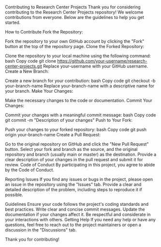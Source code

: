 Contributing to Research Center Projects
Thank you for considering contributing to the Research Center Projects repository! We welcome contributions from everyone. Below are the guidelines to help you get started.

How to Contribute
Fork the Repository:

Fork the repository to your own GitHub account by clicking the "Fork" button at the top of the repository page.
Clone the Forked Repository:

Clone the repository to your local machine using the following command:
bash
Copy code
git clone https://github.com/your-username/research-center-projects.git
Replace your-username with your GitHub username.
Create a New Branch:

Create a new branch for your contribution:
bash
Copy code
git checkout -b your-branch-name
Replace your-branch-name with a descriptive name for your branch.
Make Your Changes:

Make the necessary changes to the code or documentation.
Commit Your Changes:

Commit your changes with a meaningful commit message:
bash
Copy code
git commit -m "Description of your changes"
Push to Your Fork:

Push your changes to your forked repository:
bash
Copy code
git push origin your-branch-name
Create a Pull Request:

Go to the original repository on GitHub and click the "New Pull Request" button.
Select your fork and branch as the source, and the original repository and branch (usually main or master) as the destination.
Provide a clear description of your changes in the pull request and submit it for review.
Code of Conduct
By participating in this project, you agree to abide by the Code of Conduct.

Reporting Issues
If you find any issues or bugs in the project, please open an issue in the repository using the "Issues" tab. Provide a clear and detailed description of the problem, including steps to reproduce it if possible.

Guidelines
Ensure your code follows the project's coding standards and best practices.
Write clear and concise commit messages.
Update the documentation if your changes affect it.
Be respectful and considerate in your interactions with others.
Getting Help
If you need any help or have any questions, feel free to reach out to the project maintainers or open a discussion in the "Discussions" tab.

Thank you for contributing!
